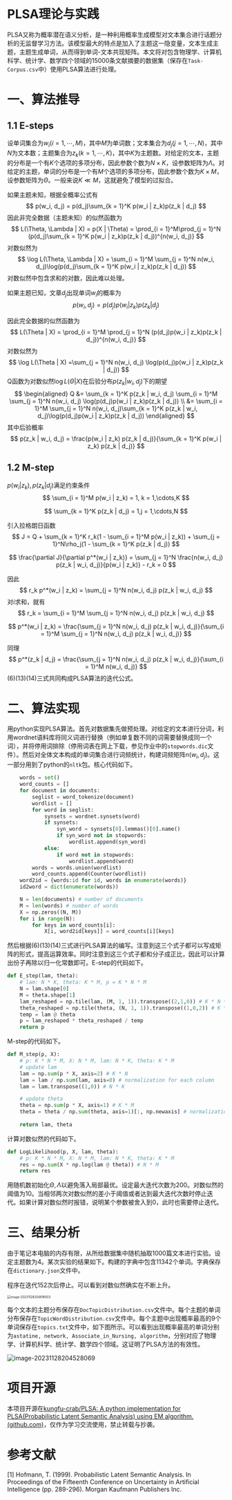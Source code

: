# PLSA理论与实践

PLSA又称为概率潜在语义分析，是一种利用概率生成模型对文本集合进行话题分析的无监督学习方法。该模型最大的特点是加入了主题这一隐变量，文本生成主题，主题生成单词，从而得到单词-文本共现矩阵。本文将对包含物理学、计算机科学、统计学、数学四个领域的15000条文献摘要的数据集（保存在`Task-Corpus.csv`中）使用PLSA算法进行处理。

# 一、算法推导

## 1.1 E-steps

设单词集合为$w_i(i = 1,\cdots,M)$，其中$M$为单词数；文本集合为$d_j(j = 1,\cdots, N)$，其中$N$为文本数；主题集合为$z_k(k = 1,\cdots,K)$，其中$K$为主题数。对给定的文本，主题的分布是一个有$K$个选项的多项分布，因此参数个数为$N\times K$，设参数矩阵为$\Lambda$。对给定的主题，单词的分布是一个有$M$个选项的多项分布，因此参数个数为$K\times M$，设参数矩阵为$\Theta$。一般来说$K \ll M$，这就避免了模型的过拟合。

如果主题未知，根据全概率公式有
$$
p(w_i, d_j) = p(d_j)\sum_{k = 1}^K p(w_i | z_k)p(z_k | d_j)
$$
因此非完全数据（主题未知）的似然函数为
$$
L(\Theta, \Lambda | X) = p(X | \Theta) = \prod_{i = 1}^M\prod_{j = 1}^N (p(d_j)\sum_{k = 1}^K p(w_i | z_k)p(z_k | d_j))^{n(w_i, d_j)}
$$
对数似然为
$$
\log L(\Theta, \Lambda | X) = \sum_{i = 1}^M \sum_{j = 1}^N n(w_i, d_j)\log(p(d_j)\sum_{k = 1}^K p(w_i | z_k)p(z_k | d_j))
$$
对数似然中包含求和的对数，因此难以处理。

如果主题已知，文章$d_j$出现单词$w_i$的概率为
$$
p(w_i, d_j) = p(d_j)p(w_i | z_k)p(z_k | d_j)
$$


因此完全数据的似然函数为
$$
L(\Theta | X) = \prod_{i = 1}^M \prod_{j = 1}^N (p(d_j)p(w_i | z_k)p(z_k | d_j))^{n(w_i, d_j)}
$$
对数似然为
$$
\log L(\Theta | X)  =\sum_{j = 1}^N n(w_i, d_j) \log(p(d_j)p(w_i | z_k)p(z_k | d_j))
$$
Q函数为对数似然$\log L(\Theta | X)$在后验分布$p(z_k | w_i, d_j)$下的期望
$$
\begin{aligned}
Q &= \sum_{k = 1}^K p(z_k | w_i, d_j) \sum_{i = 1}^M \sum_{j = 1}^N n(w_i, d_j) \log(p(d_j)p(w_i | z_k)p(z_k | d_j)) \\
&= \sum_{i = 1}^M \sum_{j = 1}^N n(w_i, d_j)\sum_{k = 1}^K p(z_k | w_i, d_j)\log(p(d_j)p(w_i | z_k)p(z_k | d_j))
\end{aligned}
$$
其中后验概率
$$
p(z_k | w_i, d_j) = \frac{p(w_i | z_k) p(z_k | d_j)}{\sum_{k = 1}^K p(w_i | z_k) p(z_k | d_j)}
$$

## 1.2 M-step

$p(w_i | z_k), p(z_k | d_j)$满足约束条件
$$
\sum_{i = 1}^M p(w_i | z_k) = 1, k = 1,\cdots,K
$$

$$
\sum_{k = 1}^K p(z_k | d_j) = 1,j = 1,\cdots,N
$$

引入拉格朗日函数
$$
J = Q + \sum_{k = 1}^K r_k(1 - \sum_{i = 1}^M p(w_i | z_k)) + \sum_{j = 1}^N\rho_j(1 - \sum_{k = 1}^K p(z_k | d_j))
$$

$$
\frac{\partial J}{\partial p^*(w_i | z_k)} = \sum_{j = 1}^N \frac{n(w_i, d_j) p(z_k | w_i, d_j)}{p(w_i | z_k)} - r_k = 0
$$

因此
$$
r_k p^*(w_i | z_k) = \sum_{j = 1}^N n(w_i, d_j) p(z_k | w_i, d_j)
$$
对$i$求和，就有
$$
r_k = \sum_{i = 1}^M \sum_{j = 1}^N n(w_i, d_j) p(z_k | w_i, d_j)
$$

$$
p^*(w_i | z_k) = \frac{\sum_{j = 1}^N n(w_i, d_j) p(z_k | w_i, d_j)}{\sum_{i = 1}^M \sum_{j = 1}^N n(w_i, d_j) p(z_k | w_i, d_j)}
$$

同理
$$
p^*(z_k | d_j) = \frac{\sum_{j = 1}^N n(w_i, d_j) p(z_k | w_i, d_j)}{\sum_{i = 1}^M n(w_i, d_j)}
$$
$(6)(13)(14)$三式共同构成PLSA算法的迭代公式。



# 二、算法实现

用python实现PLSA算法。首先对数据集先做预处理。对给定的文本进行分词，利用wordnet语料库将同义词进行替换（例如单复数不同的词需要替换成同一个词），并将停用词排除（停用词表在网上下载，参见作业中的`stopwords.dic`文件）。然后对全体文本构成的单词集合进行词频统计，构建词频矩阵$n(w_i, d_j)$。这一部分用到了python的`nltk`包。核心代码如下。

```python
    words = set()
    word_counts = []
    for document in documents:
        seglist = word_tokenize(document)
        wordlist = []
        for word in seglist:
            synsets = wordnet.synsets(word)
            if synsets:
                syn_word = synsets[0].lemmas()[0].name()
                if syn_word not in stopwords:
                    wordlist.append(syn_word)
            else:
                if word not in stopwords:
                    wordlist.append(word)
        words = words.union(wordlist)
        word_counts.append(Counter(wordlist))
    word2id = {words:id for id, words in enumerate(words)}
    id2word = dict(enumerate(words))

    N = len(documents) # number of documents
    M = len(words) # number of words
    X = np.zeros((N, M))
    for i in range(N):
        for keys in word_counts[i]:
            X[i, word2id[keys]] = word_counts[i][keys]
```

然后根据$(6)(13)(14)$三式进行PLSA算法的编写。注意到这三个式子都可以写成矩阵的形式，提高运算效率。同时注意到这三个式子都和分子成正比，因此可以计算出份子再除以归一化常数即可。E-step的代码如下。

```python
def E_step(lam, theta):
    # lam: N * K, theta: K * M, p = K * N * M
    N = lam.shape[0]
    M = theta.shape[1]
    lam_reshaped = np.tile(lam, (M, 1, 1)).transpose((2,1,0)) # K * N * M
    theta_reshaped = np.tile(theta, (N, 1, 1)).transpose((1,0,2)) # K * N * M
    temp = lam @ theta
    p = lam_reshaped * theta_reshaped / temp
    return p
```

M-step的代码如下。

```python
def M_step(p, X):
    # p: K * N * M, X: N * M, lam: N * K, theta: K * M
    # update lam
    lam = np.sum(p * X, axis=2) # K * N
    lam = lam / np.sum(lam, axis=0) # normalization for each column
    lam = lam.transpose((1,0)) # N * K

    # update theta
    theta = np.sum(p * X, axis=1) # K * M
    theta = theta / np.sum(theta, axis=1)[:, np.newaxis] # normalization for each row
    
    return lam, theta
```

计算对数似然的代码如下。

```python
def LogLikelihood(p, X, lam, theta):
    # p: K * N * M, X: N * M, lam: N * K, theta: K * M
    res = np.sum(X * np.log(lam @ theta)) # N * M
    return res
```

用随机数初始化$\Theta,\Lambda$以避免落入局部最优。设定最大迭代次数为200。对数似然的阈值为10。当相邻两次对数似然的差小于阈值或者达到最大迭代次数时停止迭代。如果计算对数似然时报错，说明某个参数被舍入到0，此时也需要停止迭代。



# 三、结果分析

由于笔记本电脑的内存有限，从所给数据集中随机抽取1000篇文本进行实验。设定主题数为4。某次实验的结果如下。构建的字典中包含11342个单词。字典保存在`dictionary.json`文件中。

程序在迭代152次后停止。可以看到对数似然确实在不断上升。

<img src="https://s2.loli.net/2023/11/28/vAoEnZw3NHb7VPu.png" alt="image-20231128204616503" style="zoom:50%;" />

每个文本的主题分布保存在`DocTopicDistribution.csv`文件中。每个主题的单词分布保存在`TopicWordDistribution.csv`文件中。每个主题中出现概率最高的9个单词保存在`topics.txt`文件中，如下图所示。可以看到出现概率最高的单词分别为`astatine, network, Associate_in_Nursing, algorithm`，分别对应了物理学、计算机科学、统计学、数学四个领域。这证明了PLSA方法的有效性。

![image-20231128204528069](https://s2.loli.net/2023/11/28/LRSIA2jzPC96hQB.png)



# 项目开源

本项目开源在[kungfu-crab/PLSA: A python implementation for PLSA(Probabilistic Latent Semantic Analysis) using EM algorithm. (github.com)](https://github.com/kungfu-crab/PLSA)，仅作为学习交流使用，禁止转载与抄袭。



# 参考文献

[1] Hofmann, T. (1999). Probabilistic Latent Semantic Analysis. In Proceedings of the Fifteenth Conference on Uncertainty in Artificial Intelligence (pp. 289-296). Morgan Kaufmann Publishers Inc. 